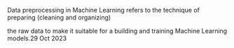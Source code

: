 Data preprocessing in Machine Learning refers to the technique of preparing (cleaning and organizing) 

the raw data to make it suitable for a building and training Machine Learning models.29 Oct 2023
